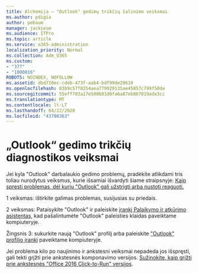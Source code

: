 ```yaml
---
title: Alchemija – "Outlook" gedimų trikčių šalinimo veiksmai
ms.author: pdigia
author: pebaum
manager: jackiesm
ms.audience: ITPro
ms.topic: article
ms.service: o365-administration
localization_priority: Normal
ms.collection: Adm_O365
ms.custom:
- "377"
- "1800016"
ROBOTS: NOINDEX, NOFOLLOW
ms.assetid: dbd710ec-cdeb-473f-aab4-bdf99de29610
ms.openlocfilehash: 03b9c57f8254aea779929135ae45857c799f50de
ms.sourcegitcommit: 55eff703a17e500681d8fa6a87eb067019ade3cc
ms.translationtype: MT
ms.contentlocale: lt-LT
ms.lasthandoff: 04/22/2020
ms.locfileid: "43708363"
---
```

# <a name="outlook-crash-troubleshooting-steps"></a>„Outlook“ gedimo trikčių diagnostikos veiksmai

Jei kyla "Outlook" darbalaukio gedimo problemų, pradėkite atlikdami tris toliau nurodytus veiksmus, kurie išsamiai išvardyti šiame straipsnyje: [Kaip spręsti problemas, dėl kurių "Outlook" gali užstrigti arba nustoti reaguoti.](https://docs.microsoft.com/exchange/troubleshoot/outlook-crashes/crash-issues)
  
1 veiksmas: ištirkite galimas problemas, susijusias su priedais.
  
2 veiksmas: Pataisykite "Outlook" ir paleiskite [įrankį Palaikymo ir atkūrimo asistentas,](https://aka.ms/SaRA-OutlookWontStart) kad pašalintumėte "Outlook" paleisties klaidas paveiktame kompiuteryje.
  
Žingsnis 3: sukurkite naują "Outlook" profilį arba paleiskite ["Outlook" profilio įrankį](https://aka.ms/SaRA-OutlookSetupProfile) paveiktame kompiuteryje.
  
Jei problema kilo po naujinimo ir ankstesni veiksmai nepadeda jos išspręsti, gali tekti grįžti prie ankstesnės komponavimo versijos. [Sužinokite, kaip grįžti prie ankstesnės "Office 2016 Click-to-Run" versijos](https://support.microsoft.com/help/2770432).
  